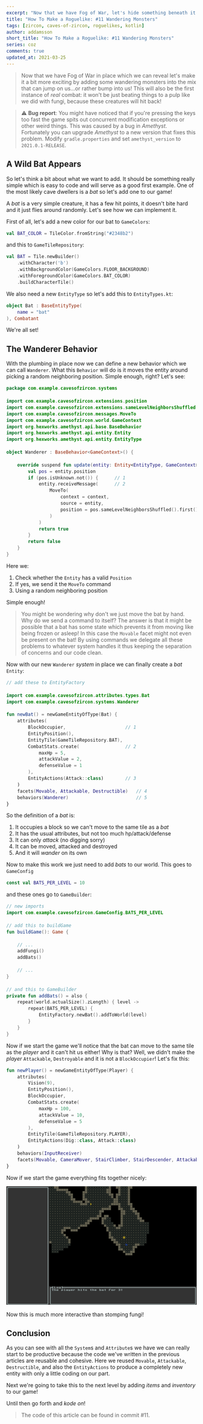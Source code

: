 ```yaml
---
excerpt: "Now that we have Fog of War, let's hide something beneath it: a wondering monster!"
title: "How To Make a Roguelike: #11 Wandering Monsters"
tags: [zircon, caves-of-zircon, roguelikes, kotlin]
author: addamsson
short_title: "How To Make a Roguelike: #11 Wandering Monsters"
series: coz
comments: true
updated_at: 2021-03-25
---
```


> Now that we have Fog of War in place which we can reveal let's make it a bit more exciting by adding some wandering monsters into the mix that can jump on us...or rather bump into us! This will also be the first instance of *real* combat: it won't be just beating things to a pulp like we did with fungi, because these creatures will hit back!

> ⚠️ **Bug report**: You might have noticed that if you're pressing the keys too fast the game spits out concurrent modification exceptions or other weird things. This was caused by a bug in *Amethyst*. Fortunately you can upgrade *Amethyst* to a new version that fixes this problem. Modify `gradle.properties` and set `amethyst_version` to `2021.0.1-RELEASE`.

## A Wild Bat Appears

So let's think a bit about what we want to add. It should be something really simple which is easy to code and will serve as a good first example. One of the most likely cave dwellers is a *bat* so let's add one to our game!

A *bat* is a very simple creature, it has a few hit points, it doesn't bite hard and it just flies around randomly. Let's see how we can implement it.

First of all, let's add a new color for our bat to `GameColors`:

```kotlin
val BAT_COLOR = TileColor.fromString("#2348b2")
```

and this to `GameTileRepository`:

```kotlin
val BAT = Tile.newBuilder()
    .withCharacter('b')
    .withBackgroundColor(GameColors.FLOOR_BACKGROUND)
    .withForegroundColor(GameColors.BAT_COLOR)
    .buildCharacterTile()
```

We also need a new `EntityType` so let's add this to `EntityTypes.kt`:

```kotlin
object Bat : BaseEntityType(
    name = "bat"
), Combatant
```

We're all set!

## The Wanderer Behavior

With the plumbing in place now we can define a new behavior which we can call `Wanderer`. What this `Behavior` will do is it moves the entity around picking a random neighboring position. Simple enough, right? Let's see:

```kotlin
package com.example.cavesofzircon.systems

import com.example.cavesofzircon.extensions.position
import com.example.cavesofzircon.extensions.sameLevelNeighborsShuffled
import com.example.cavesofzircon.messages.MoveTo
import com.example.cavesofzircon.world.GameContext
import org.hexworks.amethyst.api.base.BaseBehavior
import org.hexworks.amethyst.api.entity.Entity
import org.hexworks.amethyst.api.entity.EntityType

object Wanderer : BaseBehavior<GameContext>() {

    override suspend fun update(entity: Entity<EntityType, GameContext>, context: GameContext): Boolean {
        val pos = entity.position
        if (pos.isUnknown.not()) {      // 1
            entity.receiveMessage(      // 2
                MoveTo(
                    context = context,
                    source = entity,
                    position = pos.sameLevelNeighborsShuffled().first() // 3
                )
            )
            return true
        }
        return false
    }
}
```

Here we:

1. Check whether the `Entity` has a valid `Position`
2. If yes, we send it the `MoveTo` command
3. Using a random neighboring position

Simple enough!

> You might be wondering why don't we just move the bat by hand. Why do we send a command to itself? The answer is that it might be possible that a bat has some state which prevents it from moving like being frozen or asleep! In this case the `Movable` facet might not even be present on the bat! By using commands we delegate all these problems to whatever system handles it thus keeping the separation of concerns and our code clean.

Now with our new `Wanderer` *system* in place we can finally create a *bat* `Entity`:

```kotlin
// add these to EntityFactory

import com.example.cavesofzircon.attributes.types.Bat
import com.example.cavesofzircon.systems.Wanderer

fun newBat() = newGameEntityOfType(Bat) {
    attributes(
        BlockOccupier,                      // 1
        EntityPosition(),
        EntityTile(GameTileRepository.BAT),
        CombatStats.create(                 // 2
            maxHp = 5,
            attackValue = 2,
            defenseValue = 1
        ),
        EntityActions(Attack::class)        // 3
    )                                       
    facets(Movable, Attackable, Destructible)   // 4
    behaviors(Wanderer)                         // 5
}
```

So the definition of a *bat* is:

1. It occupies a block so we can't move to the same tile as a *bat*
2. It has the usual attributes, but not too much hp/attack/defense
3. It can only *attack* (no digging sorry)
4. It can be moved, attacked and destroyed
5. And it will *wander* on its own

Now to make this work we just need to add *bats* to our world. This goes to `GameConfig`

```kotlin
const val BATS_PER_LEVEL = 10
```

and these ones go to `GameBuilder`:

```kotlin
// new imports
import com.example.cavesofzircon.GameConfig.BATS_PER_LEVEL

// add this to buildGame
fun buildGame(): Game {

    // ...
    addFungi()
    addBats()

    // ...
}

// and this to GameBuilder
private fun addBats() = also {
    repeat(world.actualSize().zLength) { level ->
        repeat(BATS_PER_LEVEL) {
            EntityFactory.newBat().addToWorld(level)
        }
    }
}
```

Now if we start the game we'll notice that the bat can move to the same tile as the *player* and it can't hit us either! Why is that? Well, we didn't make the *player* `Attackable`, `Destroyable` and it is not a `BlockOccupier`! Let's fix this:

```kotlin
fun newPlayer() = newGameEntityOfType(Player) {
    attributes(
        Vision(9),
        EntityPosition(),
        BlockOccupier,
        CombatStats.create(
            maxHp = 100,
            attackValue = 10,
            defenseValue = 5
        ),
        EntityTile(GameTileRepository.PLAYER),
        EntityActions(Dig::class, Attack::class)
    )
    behaviors(InputReceiver)
    facets(Movable, CameraMover, StairClimber, StairDescender, Attackable, Destructible)
}
```

Now if we start the game everything fits together nicely:

![Killing Bats](/assets/img/killing_bats.gif)

Now this is much more interactive than stomping fungi!

## Conclusion

As you can see with all the `System`s and `Attribute`s we have we can really start to be productive because the code we've written in the previous articles are reusable and cohesive. Here we reused `Movable`, `Attackable`, `Destructible`, and also the `EntityActions` to produce a completely new entity with only a little coding on our part.

Next we're going to take this to the next level by adding *items* and *inventory* to our game!

Until then go forth and *kode on*!
 
> The code of this article can be found in commit #11.
